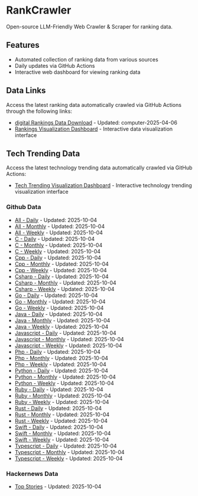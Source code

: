 # RankCrawler

Open-source LLM-Friendly Web Crawler & Scraper for ranking data.

## Features

* Automated collection of ranking data from various sources
* Daily updates via GitHub Actions
* Interactive web dashboard for viewing ranking data


## Data Links

Access the latest ranking data automatically crawled via GitHub Actions through the following links:

* [digital Rankings Data Download](https://github.com/chenjy16/RankCrawler/blob/main/data/1688/digital_computer_2025-04-06.json) - Updated: computer-2025-04-06
* [Rankings Visualization Dashboard](https://chenjy16.github.io/RankCrawler/1688_rankings.html) - Interactive data visualization interface




## Tech Trending Data

Access the latest technology trending data automatically crawled via GitHub Actions:

* [Tech Trending Visualization Dashboard](https://chenjy16.github.io/RankCrawler/tech_trending.html) - Interactive technology trending visualization interface

### Github Data

* [All - Daily](https://github.com/chenjy16/RankCrawler/blob/main/data/github/github_all_daily_2025-10-04.json) - Updated: 2025-10-04
* [All - Monthly](https://github.com/chenjy16/RankCrawler/blob/main/data/github/github_all_monthly_2025-10-04.json) - Updated: 2025-10-04
* [All - Weekly](https://github.com/chenjy16/RankCrawler/blob/main/data/github/github_all_weekly_2025-10-04.json) - Updated: 2025-10-04
* [C - Daily](https://github.com/chenjy16/RankCrawler/blob/main/data/github/github_c_daily_2025-10-04.json) - Updated: 2025-10-04
* [C - Monthly](https://github.com/chenjy16/RankCrawler/blob/main/data/github/github_c_monthly_2025-10-04.json) - Updated: 2025-10-04
* [C - Weekly](https://github.com/chenjy16/RankCrawler/blob/main/data/github/github_c_weekly_2025-10-04.json) - Updated: 2025-10-04
* [Cpp - Daily](https://github.com/chenjy16/RankCrawler/blob/main/data/github/github_cpp_daily_2025-10-04.json) - Updated: 2025-10-04
* [Cpp - Monthly](https://github.com/chenjy16/RankCrawler/blob/main/data/github/github_cpp_monthly_2025-10-04.json) - Updated: 2025-10-04
* [Cpp - Weekly](https://github.com/chenjy16/RankCrawler/blob/main/data/github/github_cpp_weekly_2025-10-04.json) - Updated: 2025-10-04
* [Csharp - Daily](https://github.com/chenjy16/RankCrawler/blob/main/data/github/github_csharp_daily_2025-10-04.json) - Updated: 2025-10-04
* [Csharp - Monthly](https://github.com/chenjy16/RankCrawler/blob/main/data/github/github_csharp_monthly_2025-10-04.json) - Updated: 2025-10-04
* [Csharp - Weekly](https://github.com/chenjy16/RankCrawler/blob/main/data/github/github_csharp_weekly_2025-10-04.json) - Updated: 2025-10-04
* [Go - Daily](https://github.com/chenjy16/RankCrawler/blob/main/data/github/github_go_daily_2025-10-04.json) - Updated: 2025-10-04
* [Go - Monthly](https://github.com/chenjy16/RankCrawler/blob/main/data/github/github_go_monthly_2025-10-04.json) - Updated: 2025-10-04
* [Go - Weekly](https://github.com/chenjy16/RankCrawler/blob/main/data/github/github_go_weekly_2025-10-04.json) - Updated: 2025-10-04
* [Java - Daily](https://github.com/chenjy16/RankCrawler/blob/main/data/github/github_java_daily_2025-10-04.json) - Updated: 2025-10-04
* [Java - Monthly](https://github.com/chenjy16/RankCrawler/blob/main/data/github/github_java_monthly_2025-10-04.json) - Updated: 2025-10-04
* [Java - Weekly](https://github.com/chenjy16/RankCrawler/blob/main/data/github/github_java_weekly_2025-10-04.json) - Updated: 2025-10-04
* [Javascript - Daily](https://github.com/chenjy16/RankCrawler/blob/main/data/github/github_javascript_daily_2025-10-04.json) - Updated: 2025-10-04
* [Javascript - Monthly](https://github.com/chenjy16/RankCrawler/blob/main/data/github/github_javascript_monthly_2025-10-04.json) - Updated: 2025-10-04
* [Javascript - Weekly](https://github.com/chenjy16/RankCrawler/blob/main/data/github/github_javascript_weekly_2025-10-04.json) - Updated: 2025-10-04
* [Php - Daily](https://github.com/chenjy16/RankCrawler/blob/main/data/github/github_php_daily_2025-10-04.json) - Updated: 2025-10-04
* [Php - Monthly](https://github.com/chenjy16/RankCrawler/blob/main/data/github/github_php_monthly_2025-10-04.json) - Updated: 2025-10-04
* [Php - Weekly](https://github.com/chenjy16/RankCrawler/blob/main/data/github/github_php_weekly_2025-10-04.json) - Updated: 2025-10-04
* [Python - Daily](https://github.com/chenjy16/RankCrawler/blob/main/data/github/github_python_daily_2025-10-04.json) - Updated: 2025-10-04
* [Python - Monthly](https://github.com/chenjy16/RankCrawler/blob/main/data/github/github_python_monthly_2025-10-04.json) - Updated: 2025-10-04
* [Python - Weekly](https://github.com/chenjy16/RankCrawler/blob/main/data/github/github_python_weekly_2025-10-04.json) - Updated: 2025-10-04
* [Ruby - Daily](https://github.com/chenjy16/RankCrawler/blob/main/data/github/github_ruby_daily_2025-10-04.json) - Updated: 2025-10-04
* [Ruby - Monthly](https://github.com/chenjy16/RankCrawler/blob/main/data/github/github_ruby_monthly_2025-10-04.json) - Updated: 2025-10-04
* [Ruby - Weekly](https://github.com/chenjy16/RankCrawler/blob/main/data/github/github_ruby_weekly_2025-10-04.json) - Updated: 2025-10-04
* [Rust - Daily](https://github.com/chenjy16/RankCrawler/blob/main/data/github/github_rust_daily_2025-10-04.json) - Updated: 2025-10-04
* [Rust - Monthly](https://github.com/chenjy16/RankCrawler/blob/main/data/github/github_rust_monthly_2025-10-04.json) - Updated: 2025-10-04
* [Rust - Weekly](https://github.com/chenjy16/RankCrawler/blob/main/data/github/github_rust_weekly_2025-10-04.json) - Updated: 2025-10-04
* [Swift - Daily](https://github.com/chenjy16/RankCrawler/blob/main/data/github/github_swift_daily_2025-10-04.json) - Updated: 2025-10-04
* [Swift - Monthly](https://github.com/chenjy16/RankCrawler/blob/main/data/github/github_swift_monthly_2025-10-04.json) - Updated: 2025-10-04
* [Swift - Weekly](https://github.com/chenjy16/RankCrawler/blob/main/data/github/github_swift_weekly_2025-10-04.json) - Updated: 2025-10-04
* [Typescript - Daily](https://github.com/chenjy16/RankCrawler/blob/main/data/github/github_typescript_daily_2025-10-04.json) - Updated: 2025-10-04
* [Typescript - Monthly](https://github.com/chenjy16/RankCrawler/blob/main/data/github/github_typescript_monthly_2025-10-04.json) - Updated: 2025-10-04
* [Typescript - Weekly](https://github.com/chenjy16/RankCrawler/blob/main/data/github/github_typescript_weekly_2025-10-04.json) - Updated: 2025-10-04

### Hackernews Data

* [Top Stories](https://github.com/chenjy16/RankCrawler/blob/main/data/hackernews/hackernews_top_2025-10-04.json) - Updated: 2025-10-04


